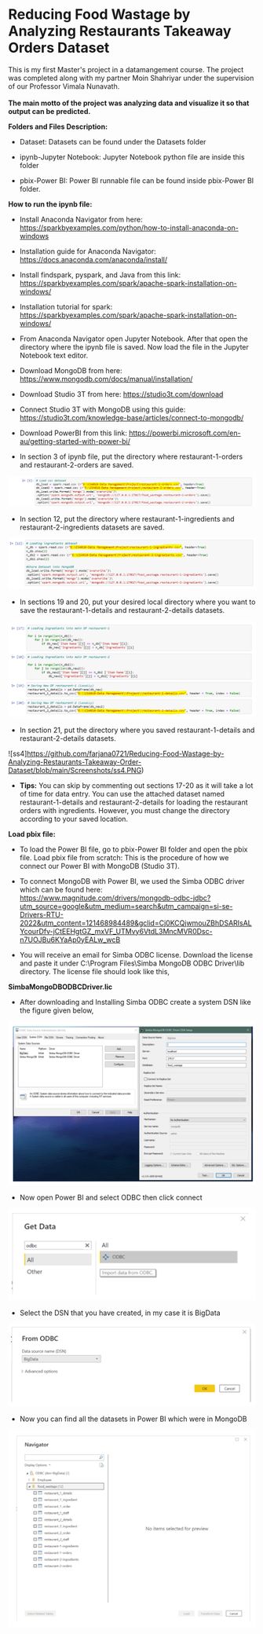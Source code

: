 # Reducing Food Wastage by Analyzing Restaurants Takeaway Orders Dataset
This is my first Master's project in a datamangement course. The project was completed along with my partner Moin Shahriyar under the supervision of our Professor Vimala Nunavath. <br><br>
**The main motto of the project was analyzing data and visualize it so that output can be predicted.**

**Folders and Files Description:**

- Dataset: Datasets can be found under the Datasets folder

- ipynb-Jupyter Notebook: Jupyter Notebook python file are inside this folder

- pbix-Power BI: Power BI runnable file can be found inside pbix-Power BI folder.

**How to run the ipynb file:**

- Install Anaconda Navigator from here: https://sparkbyexamples.com/python/how-to-install-anaconda-on-windows

- Installation guide for Anaconda Navigator: https://docs.anaconda.com/anaconda/install/

- Install findspark, pyspark, and Java from this link:  https://sparkbyexamples.com/spark/apache-spark-installation-on-windows/
- Installation tutorial for spark: https://sparkbyexamples.com/spark/apache-spark-installation-on-windows/

- From Anaconda Navigator open Jupyter Notebook. After that open the directory where the ipynb file is saved. Now load the file in the Jupyter Notebook text editor. 
- Download MongoDB from here: https://www.mongodb.com/docs/manual/installation/

- Download Studio 3T from here: https://studio3t.com/download
- Connect Studio 3T with MongoDB using this guide: https://studio3t.com/knowledge-base/articles/connect-to-mongodb/ 
- Download PowerBI from this link: https://powerbi.microsoft.com/en-au/getting-started-with-power-bi/
- In section 3 of ipynb file, put the directory where restaurant-1-orders and restaurant-2-orders are saved.

![ss1](https://github.com/farjana0721/Reducing-Food-Wastage-by-Analyzing-Restaurants-Takeaway-Order-Dataset/blob/main/Screenshots/ss1.PNG)

- In section 12, put the directory where restaurant-1-ingredients and restaurant-2-ingredients datasets are saved.

![ss2](https://github.com/farjana0721/Reducing-Food-Wastage-by-Analyzing-Restaurants-Takeaway-Order-Dataset/blob/main/Screenshots/ss2.PNG)

- In sections 19 and 20, put your desired local directory where you want to save the restaurant-1-details and restaurant-2-details datasets.

![ss3](https://github.com/farjana0721/Reducing-Food-Wastage-by-Analyzing-Restaurants-Takeaway-Order-Dataset/blob/main/Screenshots/ss3.PNG)

- In section 21, put the directory where you saved restaurant-1-details and restaurant-2-details datasets.

![ss4]https://github.com/farjana0721/Reducing-Food-Wastage-by-Analyzing-Restaurants-Takeaway-Order-Dataset/blob/main/Screenshots/ss4.PNG)

- **Tips:** You can skip by commenting out sections 17-20 as it will take a lot of time for data entry. You can use the attached dataset named restaurant-1-details and restaurant-2-details for loading the restaurant orders with ingredients. However, you must change the directory according to your saved location.

**Load pbix file:** 
- To load the Power BI file, go to pbix-Power BI folder and open the pbix file.
Load pbix file from scratch: 
This is the procedure of how we connect our Power BI with MongoDB (Studio 3T). 
- To connect MongoDB with Power BI, we used the Simba ODBC driver which can be found here: 
https://www.magnitude.com/drivers/mongodb-odbc-jdbc?utm_source=google&utm_medium=search&utm_campaign=si-se-Drivers-RTU-2022&utm_content=121468984489&gclid=Cj0KCQjwmouZBhDSARIsALYcourDfv-jCtEEHgtGZ_mxVF_UTMvy6VtdL3MncMVR0Dsc-n7UOJBu6KYaAp0yEALw_wcB 

- You will receive an email for Simba ODBC license. Download the license and paste it under C:\Program Files\Simba MongoDB ODBC Driver\lib directory. The license file should look like this,

 **SimbaMongoDBODBCDriver.lic**

- After downloading and Installing Simba ODBC create a system DSN like the figure given below,

![ss5](https://github.com/farjana0721/Reducing-Food-Wastage-by-Analyzing-Restaurants-Takeaway-Order-Dataset/blob/main/Screenshots/ss5.PNG)

- Now open Power BI and select ODBC then click connect

![ss6](https://github.com/farjana0721/Reducing-Food-Wastage-by-Analyzing-Restaurants-Takeaway-Order-Dataset/blob/main/Screenshots/ss6.PNG)

- Select the DSN that you have created, in my case it is BigData

![ss7](https://github.com/farjana0721/Reducing-Food-Wastage-by-Analyzing-Restaurants-Takeaway-Order-Dataset/blob/main/Screenshots/ss7.PNG)

- Now you can find all the datasets in Power BI which were in MongoDB

![ss8](https://github.com/farjana0721/Reducing-Food-Wastage-by-Analyzing-Restaurants-Takeaway-Order-Dataset/blob/main/Screenshots/ss8.PNG)

